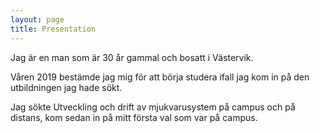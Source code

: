 ```yaml
---
layout: page
title: Presentation
---
```



Jag är en man som är 30 år gammal och bosatt i Västervik.

Våren 2019 bestämde jag mig för att börja studera ifall jag kom in på den utbildningen jag hade sökt.

Jag sökte Utveckling och drift av mjukvarusystem på campus och på distans, kom sedan in på mitt första
val som var på campus.
